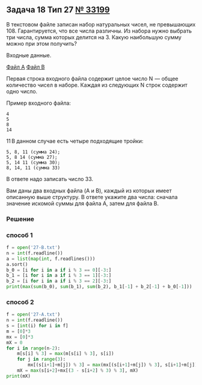
## Задача 18 Тип 27 [№ 33199](https://inf-ege.sdamgia.ru/problem?id=35485)

В текстовом файле записан набор натуральных чисел, не превышающих 108. Гарантируется, что все числа различны. Из набора нужно выбрать три числа, сумма которых делится на 3. Какую наибольшую сумму можно при этом получить?

Входные данные.

[Файл A](https://inf-ege.sdamgia.ru/get_file?id=83829)
[Файл B](https://inf-ege.sdamgia.ru/get_file?id=83830)

Первая строка входного файла содержит целое число N  — общее количество чисел в наборе. Каждая из следующих N строк содержит одно число.

Пример входного файла:
```
4
5
8
14
```
11 В данном случае есть четыре подходящие тройки:
```
5, 8, 11 (сумма 24);
5, 8 14 (сумма 27);
5, 14 11 (сумма 30);
8, 14, 11 (сумма 33)
```
В ответе надо записать число 33.

Вам даны два входных файла (A и B), каждый из которых имеет описанную выше структуру. В ответе укажите два числа: сначала значение искомой суммы для файла A, затем для файла B.


### Решение

### способ 1

```python
f = open('27-B.txt')
n = int(f.readline())
a = list(map(int, f.readlines()))
a.sort()
b_0 = [i for i in a if i % 3 == 0][-3:]
b_1 = [i for i in a if i % 3 == 1][-3:]
b_2 = [i for i in a if i % 3 == 2][-3:]
print(max(sum(b_0), sum(b_1), sum(b_2), b_1[-1] + b_2[-1] + b_0[-1]))
```


### способ 2

```python
f = open('27-A.txt')
n = int(f.readline())
s = [int(i) for i in f]
m = [0]*3
mx = [0]*3
mX = 0
for i in range(n-2):
    m[s[i] % 3] = max(m[s[i] % 3], s[i])
    for j in range(3):
        mx[(s[i+1]+m[j]) % 3] = max(mx[(s[i+1]+m[j]) % 3], s[i+1]+m[j])
    mX = max(s[i+2]+mx[(3 - s[i+2] % 3) % 3], mX)
print(mX)
```